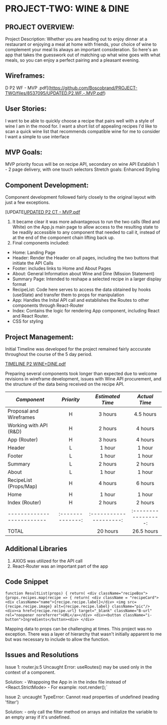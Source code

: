 # PROJECT-TWO: WINE & DINE 

## PROJECT OVERVIEW: 

Project Description:
Whether you are heading out to enjoy dinner at a restaurant or enjoying a meal at home with friends, your choice of wine to complement your meal lis always an important consideration. So here's an app that takes the guesswork out of matching up what wine goes with what meals, so you can enjoy a perfect pairing and a pleasant evening.

## Wireframes:


D P2 WF - MVP .pdf](https://github.com/Boscobrand/PROJECT-TWO/files/8537095/UPDATED.P2.WF.-.MVP.pdf)

## User Stories:
I want to be able to quickly choose a recipe that pairs well with a style of wine I am in the mood for.
I want a short list of appealing recipes
I'd like to scan a quick wine list that recommends compatible wine for me to consider
I want a simple to use interface

## MVP Goals:
MVP priority focus will be on recipe API, secondary on wine API
Establish 1 - 2 page delivery, with one touch selectors
Stretch goals: Enhanced Styling

## Component Development:

Component development followed fairly closely to the original layout with just a few exceptions.

[UPDATE[UPDATED P2 CT - MVP.pdf](https://github.com/Boscobrand/PROJECT-TWO/files/8537096/UPDATED.P2.CT.-.MVP.pdf)

1) It became clear it was more advantageous to run the two calls (Red and White) on the App.js main page to allow access to the resulting state to be readily accessible to any component that needed to call it, instead of at the end of the component chain lifting back up.
2) Final components included:

- Home: Landing Page
- Header: Render the Header on all pages, including the two buttons that initiate the API Calls
- Footer: includes links to Home and About Pages
- About: General Information about Wine and Dine (Mission Statement)
- Summary Page: Intended to reshape a selected recipe in a larger display format
- RecipeList: Code here serves to access the data obtained by hooks (useState) and transfer them to props for manipulation
- App: Handles the Inital API call and establishes the Routes to other components through React-Router
- Index: Contains the logic for rendering App component, including React and React Router.
- CSS for styling

## Project Management:

Initial Timeline was developed for the project remained fairly acccurate throughout the course of the 5 day period.

[TIMELINE P2 WINE+DINE.pdf](https://github.com/Boscobrand/PROJECT-TWO/files/8537098/TIMELINE.P2.WINE%2BDINE.pdf)

Preparing several components took longer than expected due to welcome revisions in wireframe development, issues with Wine API procurement, and the structure of the data being received on the recipe API.


| **_Component_**         | **_Priority_** | **_Estimated Time_** | **_Actual Time_** |
|-------------------------|:--------------:|:--------------------:|:-----------------:|
| Proposal and Wireframes |        H       |        3 hours       |     4.5 hours     |
| Working with API (R&D)  |        H       |        2 hours       |      4 hours      |
| App (Router)            |        H       |        3 hours       |      4 hours      |
| Header                  |        L       |        1 hour        |       1 hour      |
| Footer                  |        L       |        1 hour        |       1 hour      |
| Summary                 |        L       |        2 hours       |      2 hours      |
| About                   |        L       |        1 hour        |       1 hour      |
| RecipeList (Props/Map)  |        H       |        4 hours       |      6 hours      |
| Home                    |        H       |        1 hour        |       1 hour      |
| Index (Router)          |        H       |        2 hours       |      2 hours      |
|-------------------------|:--------------:|:--------------------:|:-----------------:|
| TOTAL                   |                |       20 hours       |    26.5 hours     |

## Additional Libraries

1) AXIOS was utilized for the API call
2) React-Router was an important part of the app

## Code Snippet

`function ResultList(props) {
     return(
         <div className="recipeBox">
            {props.recipes.map(recipe => {
                return(
                    <div className = "recipeCard">
                        <div className="name">{recipe.recipe.label}</div>
                        <img src={recipe.recipe.image} alt={recipe.recipe.label} className="pic"/>
                        <div><a href={recipe.recipe.url} target="_blank" className="B-url" rel="noopener noreferrer">URL</a></div>
                        <div><button className="i-button">Ingredients</button><div>
                    </div>  `  
                   
Mapping data to props can be challenging at times.  This project was no exception.  There was a layer of hierarchy that wasn't initially apparent to me but was necessary to include to allow the function.  

## Issues and Resolutions

Issue 1: router.js:5 Uncaught Error: useRoutes() may be used only in the context of a <Router> component.
  
  Solution:
    - Wrappoing the App in <Router> in the index file instead of <React.StrictMode>
    - For example: root.render(<Router><App /></Router>);`
  
Issue 2: uncaught TypeError: Cannot read properties of undefined (reading 'filter')
  
  Solution: 
    - only call the filter method on arrays and initialize the variable to an empty array if it's undefined.  
  

  

